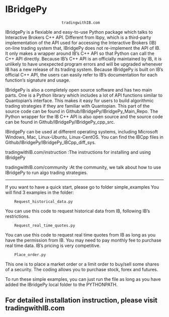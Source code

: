 # IBridgePy

                             tradingwithIB.com
IBridgePy is a flexiable and easy-to-use Python package which talks to Interactive Brokers C++ API. Different from Ibpy, which is a third-party implementation of the API used for accessing the Interactive Brokers (IB) on-line trading system that, IBridgePy does not re-implement the API of IB. It only makes a wrapper around IB’s C++ API so that Python can call the C++ API directly. Because IB’s C++ API is an officially maintained by IB, it is unlikely to have unexpected program errors and will be upgraded whenever IB has a new release of its trading system. Because IBridgePy is built on IB’s official C++ API, the users can easily refer to IB’s documentation for each function’s signature and usage. 

IBridgePy is also a completely open source software and has two main parts. One is a Python library which includes a lot of API functions similar to Quantopian’s interface. This makes it easy for users to build algorithmic trading strategies if they are familiar with Quantopian. This part of the source code can be found in Github/IBridgePy/IBridgePy_Main_Repo. The Python wrapper for the IB C++ API is also open source and the source code can be found in Github/IBridgePy/IBridgePy_cpp_src.

IBirdgePy can be used at different operating systems, including Microsoft Windows, Mac, Linux-Ubuntu, Linux-CentOS. You can find the IBCpp files in Github/IBridgePy/IBridgePy_IBCpp_diff_sys.

tradingwithIB.com/instruction :The instructions for installing and using IBridgePy

tradingwithIB.com/community :At the community, we talk about how to use IBridgePy to run algo trading strategies.

-----------------------------------------------------
If you want to have a quick start, please go to folder simple_examples
You will find 3 examples in the folder:

        Request_historical_data.py
You can use this code to request historical data from IB, following IB’s restrictions.

        Request_real_time_quotes.py
You can use this code to request real time quotes from IB as long as you have the permission from IB. You may need to pay monthly fee to purchase real time data. IB’s pricing is very competitive.

        Place_order.py
This one is to place a market order or a limit order to buy/sell some shares of a security. The coding allows you to purchase stock, forex and futures.

To run these simple examples, you can just run the file as long as you have added the IBridgePy local folder to the PYTHONPATH.

For detailed installation instruction, please visit tradingwithIB.com
-------------------------------------------------------

